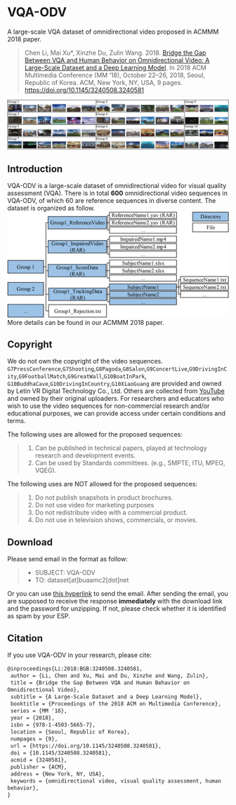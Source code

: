 # VQA-ODV
A large-scale VQA dataset of omnidirectional video proposed in ACMMM 2018 paper.
> Chen Li, Mai Xu*, Xinzhe Du, Zulin Wang. 2018. [Bridge the Gap Between
VQA and Human Behavior on Omnidirectional Video: A Large-Scale Dataset
and a Deep Learning Model](). In 2018 ACM Multimedia Conference (MM ’18),
October 22–26, 2018, Seoul, Republic of Korea. ACM, New York, NY, USA,
9 pages. https://doi.org/10.1145/3240508.3240581

![](./images/Screenshots.jpg)  

## Introduction

VQA-ODV is a large-scale dataset of omnidirectional video for visual quality assessment (VQA). There is in total **600** omnidirectional video sequences in VQA-ODV, of which 60 are reference sequences in diverse content.
The dataset is organized as follow.
![](./images/DirStructure.jpg)
More details can be found in our ACMMM 2018 paper.

## Copyright

We do not own the copyright of the video sequences.
`G7PressConference`,`G7Shooting`,`G8Pagoda`,`G8Salon`,`G9ConcertLive`,`G9DrivingInCity`,`G9FootballMatch`,`G9GreatWall`,`G10BoatInPark`, `G10BuddhaCave`,`G10DrivingInCountry`,`G10XiaoGuang` are provided and owned by Letin VR Digital Technology Co., Ltd.
Others are collected from [YouTube](https://www.youtube.com/) and owned by their original uploaders.
For researchers and educators who wish to use the video sequences for non-commercial research and/or educational purposes, we can provide access under certain conditions and terms. 

The following uses are allowed for the proposed sequences:
> 1. Can be published in technical papers, played at technology research and development events.
> 2. Can be used by Standards committees. (e.g., SMPTE, ITU, MPEG, VQEG).

The following uses are NOT allowed for the proposed sequences:
> 1. Do not publish snapshots in product brochures.
> 2. Do not use video for marketing purposes
> 3. Do not redistribute video with a commercial product.
> 4. Do not use in television shows, commercials, or movies.

## Download
Please send email in the format as follow:

> * SUBJECT: VQA-ODV
> * TO: dataset[at]buaamc2[dot]net

Or you can use [this hyperlink](mailto:dataset@buaamc2.net?subject=VQA-ODV&body=Anything%20to%20say) to send the email.
After sending the email, you are supposed to receive the response **immediately** with the download link and the password for unzipping. If not, please check whether it is identified as spam by your ESP.

## Citation
If you use VQA-ODV in your research, please cite:
```
@inproceedings{Li:2018:BGB:3240508.3240581,
 author = {Li, Chen and Xu, Mai and Du, Xinzhe and Wang, Zulin},
 title = {Bridge the Gap Between VQA and Human Behavior on Omnidirectional Video},
 subtitle = {A Large-Scale Dataset and a Deep Learning Model},
 booktitle = {Proceedings of the 2018 ACM on Multimedia Conference},
 series = {MM '18},
 year = {2018},
 isbn = {978-1-4503-5665-7},
 location = {Seoul, Republic of Korea},
 numpages = {9},
 url = {https://doi.org/10.1145/3240508.3240581},
 doi = {10.1145/3240508.3240581},
 acmid = {3240581},
 publisher = {ACM},
 address = {New York, NY, USA},
 keywords = {omnidirectional video, visual quality assessment, human behavior},
} 
```

